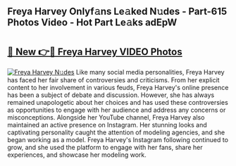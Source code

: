 ## Freya Harvey Onlyf𝚊ns Le𝚊ked N𝚞des - Part-615 Photos Video - Hot Part Le𝚊ks adEpW

# <h2><a href="http://ab33695.deff.icu/?id=Freya+Harvey">🔗 New 👉🔴 Freya Harvey VIDEO Photos</a></h2>

[![Freya Harvey N𝚞des](https://i.imgur.com/rIISA9y.gif)](http://ab33695.deff.icu/?id=Freya+Harvey)
Like many social media personalities, Freya Harvey has faced her fair share of controversies and criticisms. From her explicit content to her involvement in various feuds, Freya Harvey's online presence has been a subject of debate and discussion. However, she has always remained unapologetic about her choices and has used these controversies as opportunities to engage with her audience and address any concerns or misconceptions. Alongside her YouTube channel, Freya Harvey also maintained an active presence on Instagram. Her stunning looks and captivating personality caught the attention of modeling agencies, and she began working as a model. Freya Harvey's Instagram following continued to grow, and she used the platform to engage with her fans, share her experiences, and showcase her modeling work.
